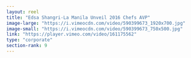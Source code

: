 ```yaml
---
layout: reel
title: "Edsa Shangri-La Manila Unveil 2016 Chefs AVP"
image-large: "https://i.vimeocdn.com/video/590399673_1920x700.jpg"
image-small: "https://i.vimeocdn.com/video/590399673_750x500.jpg"
link: "https://player.vimeo.com/video/161175562"
type: "corporate"
section-rank: 9
---
```


